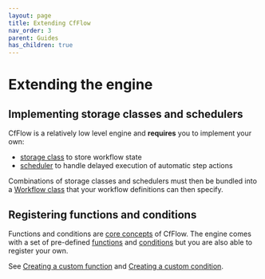 ```yaml
---
layout: page
title: Extending CfFlow
nav_order: 3
parent: Guides
has_children: true
---
```


# Extending the engine

## Implementing storage classes and schedulers

CfFlow is a relatively low level engine and **requires** you to implement your own:

* [storage class](extending/statestorage.html) to store workflow state
* [scheduler](extending/scheduler.html) to handle delayed execution of automatic step actions

Combinations of storage classes and schedulers must then be bundled into a [Workflow class](extending/workflowclass.html) that your workflow definitions can then specify.

## Registering functions and conditions

Functions and conditions are [core concepts](concepts.html) of CfFlow. The engine comes with a set of pre-defined [functions](../reference/functions.html) and [conditions](../reference/conditions.html) but you are also able to register your own. 

See [Creating a custom function](extending/functions.html) and [Creating a custom condition](extending/conditions.html).

